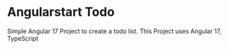# Angularstart Todo

Simple Angular 17 Project to create a todo list. This Project uses Angular 17, TypeScript
